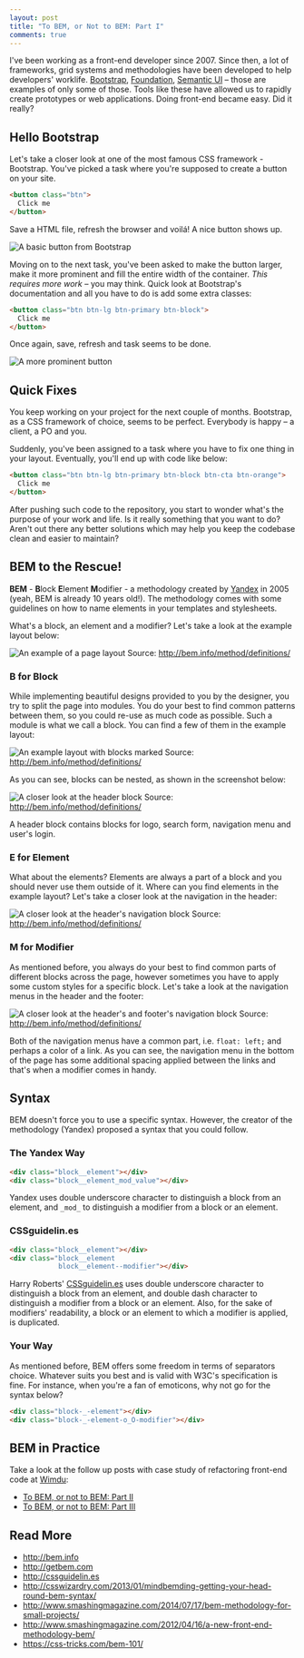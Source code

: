```yaml
---
layout: post
title: "To BEM, or Not to BEM: Part I"
comments: true
---
```


I've been working as a front-end developer since 2007. Since then, a lot of
frameworks, grid systems and methodologies have been developed to help
developers' worklife. [Bootstrap](http://getbootstrap.com),
[Foundation](http://foundation.zurb.com),
[Semantic UI](http://semantic-ui.com) – those are examples of only some of
those. Tools like these have allowed us to rapidly create prototypes or web
applications. Doing front-end became easy. Did it really?

## Hello Bootstrap

Let's take a closer look at one of the most famous CSS framework - Bootstrap.
You've picked a task where you're supposed to create a button on your site.

```html
<button class="btn">
  Click me
</button>
```

Save a HTML file, refresh the browser and voilá! A nice button shows up.

![A basic button from Bootstrap](/uploads/basic-button.jpg)

Moving on to the next task, you've been asked to make the button larger, make it
more prominent and fill the entire width of the container. *This requires
more work* – you may think. Quick look at Bootstrap's documentation and all you
have to do is add some extra classes:

```html
<button class="btn btn-lg btn-primary btn-block">
  Click me
</button>
```

Once again, save, refresh and task seems to be done.

![A more prominent button](/uploads/more-prominent-button.jpg)

## Quick Fixes

You keep working on your project for the next couple of months. Bootstrap, as a
CSS framework of choice, seems to be perfect. Everybody is happy – a client, a
PO and you.

Suddenly, you've been assigned to a task where you have to fix one thing in
your layout. Eventually, you'll end up with code like below:

```html
<button class="btn btn-lg btn-primary btn-block btn-cta btn-orange">
  Click me
</button>
```

After pushing such code to the repository, you start to wonder what's the
purpose of your work and life. Is it really something that you want to do?
Aren't out there any better solutions which may help you keep the codebase clean
and easier to maintain?

## BEM to the Rescue!

**BEM** - **B**lock **E**lement **M**odifier - a methodology created by
[Yandex](http://yandex.ru) in 2005 (yeah, BEM is already 10 years old!). The
methodology comes with some guidelines on how to name elements in your templates
and stylesheets.

What's a block, an element and a modifier? Let's take a look at the example
layout below:

![An example of a page layout](/uploads/example-layout.jpg)
Source: <http://bem.info/method/definitions/>

### B for Block

While implementing beautiful designs provided to you by the designer, you try to
split the page into modules. You do your best to find common patterns between
them, so you could re-use as much code as possible. Such a module is what we
call a block. You can find a few of them in the example layout:

![An example layout with blocks marked](/uploads/layout-with-blocks.jpg)
Source: <http://bem.info/method/definitions/>

As you can see, blocks can be nested, as shown in the screenshot below:

![A closer look at the header block](/uploads/header-with-blocks.jpg)
Source: <http://bem.info/method/definitions/>

A header block contains blocks for logo, search form, navigation menu and user's
login.

### E for Element

What about the elements? Elements are always a part of a block and you should
never use them outside of it. Where can you find elements in the example layout?
Let's take a closer look at the navigation in the header:

![A closer look at the header's navigation block](/uploads/header-with-elements.jpg)
Source: <http://bem.info/method/definitions/>

### M for Modifier

As mentioned before, you always do your best to find common parts of different
blocks across the page, however sometimes you have to apply some custom styles
for a specific block. Let's take a look at the navigation menus in the header
and the footer:

![A closer look at the header's and footer's navigation block](/uploads/layout-with-modifiers.jpg)
Source: <http://bem.info/method/definitions/>

Both of the navigation menus have a common part, i.e. `float: left;` and perhaps
a color of a link. As you can see, the navigation menu in the bottom of the page
has some additional spacing applied between the links and that's when a modifier
comes in handy.

## Syntax

BEM doesn't force you to use a specific syntax. However, the creator of the
methodology (Yandex) proposed a syntax that you could follow.

### The Yandex Way

```html
<div class="block__element"></div>
<div class="block__element_mod_value"></div>
```

Yandex uses double underscore character to distinguish a block from an element,
and `_mod_` to distinguish a modifier from a block or an element.

### CSSguidelin.es

```html
<div class="block__element"></div>
<div class="block__element
            block__element--modifier"></div>
```

Harry Roberts' [CSSguidelin.es](http://cssguidelin.es) uses double underscore
character to distinguish a block from an element, and double dash character to
distinguish a modifier from a block or an element. Also, for the sake of
modifiers' readability, a block or an element to which a modifier is applied,
is duplicated.

### Your Way

As mentioned before, BEM offers some freedom in terms of separators choice.
Whatever suits you best and is valid with W3C's specification is fine. For
instance, when you're a fan of emoticons, why not go for the syntax below?

```html
<div class="block-_-element"></div>
<div class="block-_-element-o_O-modifier"></div>
```

## BEM in Practice

Take a look at the follow up posts with case study of refactoring front-end code
at [Wimdu](http://www.wimdu.com):

* [To BEM, or not to BEM: Part II](/blog/to-bem-or-not-to-bem-part-2/)
* [To BEM, or not to BEM: Part III](/blog/to-bem-or-not-to-bem-part-3/)

## Read More

* <http://bem.info>
* <http://getbem.com>
* <http://cssguidelin.es>
* <http://csswizardry.com/2013/01/mindbemding-getting-your-head-round-bem-syntax/>
* <http://www.smashingmagazine.com/2014/07/17/bem-methodology-for-small-projects/>
* <http://www.smashingmagazine.com/2012/04/16/a-new-front-end-methodology-bem/>
* <https://css-tricks.com/bem-101/>
